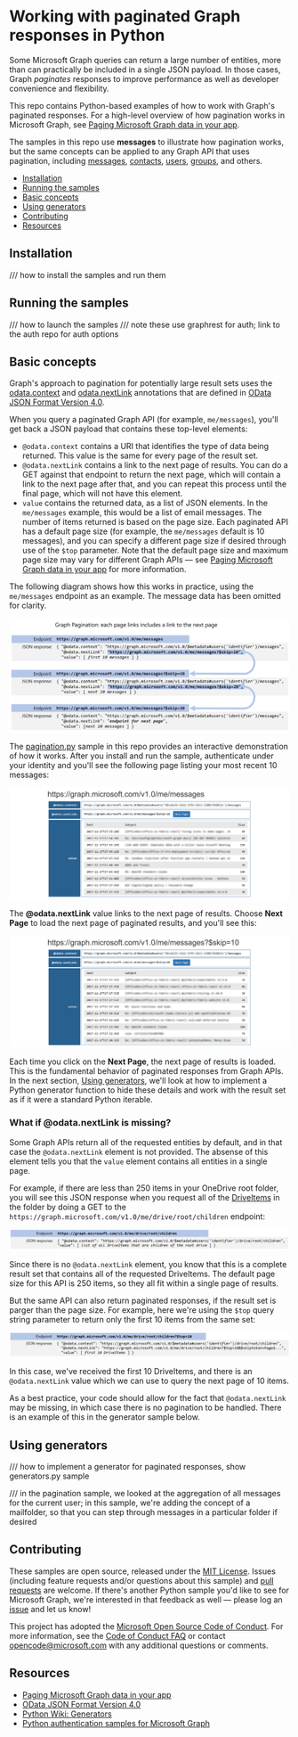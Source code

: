# Working with paginated Graph responses in Python

Some Microsoft Graph queries can return a large number of entities, more than can practically be included in a single JSON payload. In those cases, Graph _paginates_ responses to improve performance as well as developer convenience and flexibility.

This repo contains Python-based examples of how to work with Graph's paginated responses. For a high-level overview of how pagination works in Microsoft Graph, see [Paging Microsoft Graph data in your app](https://developer.microsoft.com/en-us/graph/docs/concepts/paging).

The samples in this repo use **messages** to illustrate how pagination works, but the same concepts can be applied to any Graph API that uses pagination, including [messages](https://developer.microsoft.com/en-us/graph/docs/api-reference/v1.0/api/user_list_messages), [contacts](https://developer.microsoft.com/en-us/graph/docs/api-reference/v1.0/api/user_list_contacts), [users](https://developer.microsoft.com/en-us/graph/docs/api-reference/v1.0/api/user_list), [groups](https://developer.microsoft.com/en-us/graph/docs/api-reference/v1.0/api/group_list), and others.

* [Installation](#installation)
* [Running the samples](#running-the-samples)
* [Basic concepts](#basic-concepts)
* [Using generators](#using-generators)
* [Contributing](#contributing)
* [Resources](#resources)

## Installation

/// how to install the samples and run them

## Running the samples

/// how to launch the samples
/// note these use graphrest for auth; link to the auth repo for auth options

## Basic concepts

Graph's approach to pagination for potentially large result sets uses the [odata.context](http://docs.oasis-open.org/odata/odata-json-format/v4.0/cs01/odata-json-format-v4.0-cs01.html#_Toc365464685) and [odata.nextLink](http://docs.oasis-open.org/odata/odata-json-format/v4.0/cs01/odata-json-format-v4.0-cs01.html#_Toc365464689) annotations that are defined in [OData JSON Format Version 4.0](docs.oasis-open.org/odata/odata-json-format/v4.0/cs01/odata-json-format-v4.0-cs01.html).

When you query a paginated Graph API (for example, ```me/messages```), you'll get back a JSON payload that contains these top-level elements:

* ```@odata.context``` contains a URI that identifies the type of data being returned. This value is the same for every page of the result set.
* ```@odata.nextLink``` contains a link to the next page of results. You can do a GET against that endpoint to return the next page, which will contain a link to the next page after that, and you can repeat this process until the final page, which will not have this element.
* ```value``` contains the returned data, as a list of JSON elements. In the ```me/messages``` example, this would be a list of email messages. The number of items returned is based on the page size. Each paginated API has a default page size (for example, the ```me/messages``` default is 10 messages), and you can specify a different page size if desired through use of the ```$top``` parameter. Note that the default page size and maximum page size may vary for different Graph APIs &mdash; see [Paging Microsoft Graph data in your app](https://developer.microsoft.com/en-us/graph/docs/concepts/paging) for more information.

The following diagram shows how this works in practice, using the ```me/messages``` endpoint as an example. The message data has been omitted for clarity.

![pagination example](static/images/pagination-example.png)

The [pagination.py](https://github.com/microsoftgraph/python-sample-pagination/blob/master/pagination.py) sample in this repo provides an interactive demonstration of how it works. After you install and run the sample, authenticate under your identity and you'll see the following page listing your most recent 10 messages:

![most recent 10 messages](static/images/pagination-sample.png)

The **@odata.nextLink** value links to the next page of results. Choose **Next Page** to load the next page of paginated results, and you'll see this:

![next 10 messages](static/images/pagination-sample2.png)

Each time you click on the **Next Page**, the next page of results is loaded. This is the fundamental behavior of paginated responses from Graph APIs. In the next section, [Using generators](#using-generators), we'll look at how to implement a Python generator function to hide these details and work with the result set as if it were a standard Python iterable.

### What if @odata.nextLink is missing?

Some Graph APIs return all of the requested entities by default, and in that case the ```@odata.nextLink``` element is not provided. The absense of this element tells you that the ```value``` element contains all entities in a single page.

For example, if there are less than 250 items in your OneDrive root folder, you will see this JSON response when you request all of the [DriveItems](https://developer.microsoft.com/en-us/graph/docs/api-reference/v1.0/resources/driveitem) in the folder by doing a GET to the ```https://graph.microsoft.com/v1.0/me/drive/root/children``` endpoint:

![root drive children](static/images/root-drive-children.png)

Since there is no ```@odata.nextLink``` element, you know that this is a complete result set that contains all of the requested DriveItems. The default page size for this API is 250 items, so they all fit within a single page of results.

But the same API can also return paginated responses, if the result set is parger than the page size. For example, here we're using the ```$top``` query string parameter to return only the first 10 items from the same set:

![pagination via $top parameter](static/images/root-drive-children-top.png)

In this case, we've received the first 10 DriveItems, and there is an ```@odata.nextLink``` value which we can use to query the next page of 10 items.

As a best practice, your code should allow for the fact that ```@odata.nextLink``` may be missing, in which case there is no pagination to be handled. There is an example of this in the generator sample below.

## Using generators

/// how to implement a generator for paginated responses, show generators.py sample

/// in the pagination sample, we looked at the aggregation of all messages for the current user; in this sample, we're adding the concept of a mailfolder, so that you can step through messages in a particular folder if desired

## Contributing

These samples are open source, released under the [MIT License](https://github.com/microsoftgraph/python-sample-pagination/blob/master/LICENSE). Issues (including feature requests and/or questions about this sample) and [pull requests](https://github.com/microsoftgraph/python-sample-pagination/pulls) are welcome. If there's another Python sample you'd like to see for Microsoft Graph, we're interested in that feedback as well &mdash; please log an [issue](https://github.com/microsoftgraph/python-sample-pagination/issues) and let us know!

This project has adopted the [Microsoft Open Source Code of Conduct](https://opensource.microsoft.com/codeofconduct/). For more information, see the [Code of Conduct FAQ](https://opensource.microsoft.com/codeofconduct/faq/) or contact [opencode@microsoft.com](mailto:opencode@microsoft.com) with any additional questions or comments.

## Resources

* [Paging Microsoft Graph data in your app](https://developer.microsoft.com/en-us/graph/docs/concepts/paging)
* [OData JSON Format Version 4.0](http://docs.oasis-open.org/odata/odata-json-format/v4.0/cs01/odata-json-format-v4.0-cs01.html)
* [Python Wiki: Generators](https://wiki.python.org/moin/Generators)
* [Python authentication samples for Microsoft Graph](https://github.com/microsoftgraph/python-sample-auth)
